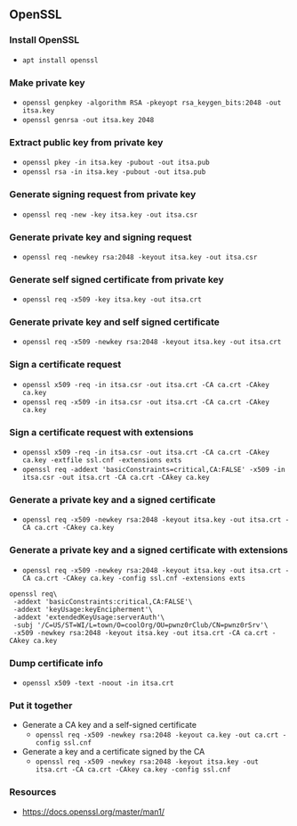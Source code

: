 ## OpenSSL

### Install OpenSSL
 - `apt install openssl`

### Make private key
 - `openssl genpkey -algorithm RSA -pkeyopt rsa_keygen_bits:2048 -out itsa.key`
 - `openssl genrsa -out itsa.key 2048`

### Extract public key from private key
 - `openssl pkey -in itsa.key -pubout -out itsa.pub`
 - `openssl rsa -in itsa.key -pubout -out itsa.pub`

### Generate signing request from private key
 - `openssl req -new -key itsa.key -out itsa.csr`

### Generate private key and signing request
 - `openssl req -newkey rsa:2048 -keyout itsa.key -out itsa.csr`

### Generate self signed certificate from private key
 - `openssl req -x509 -key itsa.key -out itsa.crt`

### Generate private key and self signed certificate
 - `openssl req -x509 -newkey rsa:2048 -keyout itsa.key -out itsa.crt`

### Sign a certificate request
 - `openssl x509 -req -in itsa.csr -out itsa.crt -CA ca.crt -CAkey ca.key`
 - `openssl req -x509 -in itsa.csr -out itsa.crt -CA ca.crt -CAkey ca.key`

### Sign a certificate request with extensions
 - `openssl x509 -req -in itsa.csr -out itsa.crt -CA ca.crt -CAkey ca.key -extfile ssl.cnf -extensions exts`
 - `openssl req -addext 'basicConstraints=critical,CA:FALSE' -x509 -in itsa.csr -out itsa.crt -CA ca.crt -CAkey ca.key`

### Generate a private key and a signed certificate
 - `openssl req -x509 -newkey rsa:2048 -keyout itsa.key -out itsa.crt -CA ca.crt -CAkey ca.key`

### Generate a private key and a signed certificate with extensions
 - `openssl req -x509 -newkey rsa:2048 -keyout itsa.key -out itsa.crt -CA ca.crt -CAkey ca.key -config ssl.cnf -extensions exts`
```
openssl req\
 -addext 'basicConstraints:critical,CA:FALSE'\
 -addext 'keyUsage:keyEncipherment'\
 -addext 'extendedKeyUsage:serverAuth'\
 -subj '/C=US/ST=WI/L=town/O=coolOrg/OU=pwnz0rClub/CN=pwnz0rSrv'\
 -x509 -newkey rsa:2048 -keyout itsa.key -out itsa.crt -CA ca.crt -CAkey ca.key
```

### Dump certificate info
 - `openssl x509 -text -noout -in itsa.crt`

### Put it together
 - Generate a CA key and a self-signed certificate
   - `openssl req -x509 -newkey rsa:2048 -keyout ca.key -out ca.crt -config ssl.cnf`
 - Generate a key and a certificate signed by the CA
   - `openssl req -x509 -newkey rsa:2048 -keyout itsa.key -out itsa.crt -CA ca.crt -CAkey ca.key -config ssl.cnf`

### Resources
 - https://docs.openssl.org/master/man1/
